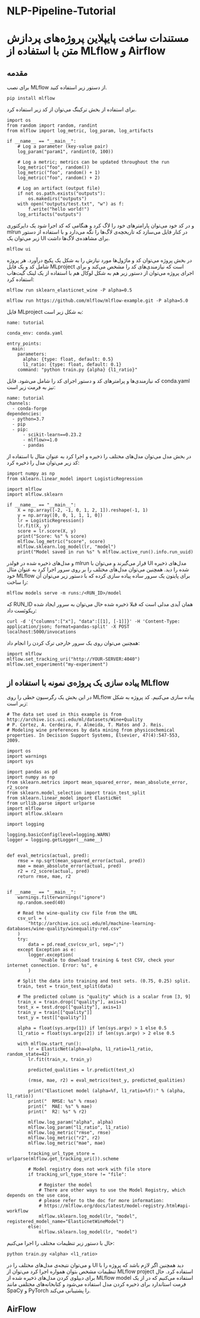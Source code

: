# NLP-Pipeline-Tutorial
# مستندات ساخت پایپلاین پروژه‌های پردازش متن با استفاده از MLflow و Airflow
## مقدمه
برای نصب MLflow از دستور زیر استفاده کنید.
```
pip install mlflow
```
برای استفاده از بخش ترکینگ می‌توان از کد زیر استفاده کرد.
```
import os
from random import random, randint
from mlflow import log_metric, log_param, log_artifacts

if __name__ == "__main__":
    # Log a parameter (key-value pair)
    log_param("param1", randint(0, 100))

    # Log a metric; metrics can be updated throughout the run
    log_metric("foo", random())
    log_metric("foo", random() + 1)
    log_metric("foo", random() + 2)

    # Log an artifact (output file)
    if not os.path.exists("outputs"):
        os.makedirs("outputs")
    with open("outputs/test.txt", "w") as f:
        f.write("hello world!")
    log_artifacts("outputs")
```
و در کد خود می‌توان پارامترهای خود را لاگ کرد و هنگامی که کد اجرا شود یک دایرکتوری mlrun در کنار فایل می‌سازد که تاریخچه‌ی لاگ‌ها را نگه می‌دارد و با استفاده از دستور زیر می‌توان یک UI برای مشاهده‌ی لاگ‌ها داشت.
```
mlflow ui
```

در بخش پروژه می‌توان کد و ماژول‌ها مورد نیازش را به شکل یک پکیچ درآورد.
هر پروژه شامل کد و یک فایل MLproject است که نیازمندی‌های کد را مشخص می‌کند و برای اجرای پروژه می‌توان از دستور زیر هم به شکل لوکال هم با استفاده از یک لینک گیت‌هاب استفاده کرد:
```
mlflow run sklearn_elasticnet_wine -P alpha=0.5

mlflow run https://github.com/mlflow/mlflow-example.git -P alpha=5.0
```
فایل MLproject به شکل زیر است:
```
name: tutorial

conda_env: conda.yaml

entry_points:
  main:
    parameters:
      alpha: {type: float, default: 0.5}
      l1_ratio: {type: float, default: 0.1}
    command: "python train.py {alpha} {l1_ratio}"
```
که نیازمندی‌ها و پرامتر‌های کد و دستور اجرای کد را شامل می‌شود.
فایل conda.yaml نیز به فرمت زیر است:
```
name: tutorial
channels:
  - conda-forge
dependencies:
  - python=3.7
  - pip
  - pip:
      - scikit-learn==0.23.2
      - mlflow>=1.0
      - pandas
```
در بخش مدل می‌توان مدل‌های مختلف را ذخیره و اجرا کرد به عنوان مثال با استفاده از کد زیر می‌توان مدل را ذخیره کرد:
```
import numpy as np
from sklearn.linear_model import LogisticRegression

import mlflow
import mlflow.sklearn

if __name__ == "__main__":
    X = np.array([-2, -1, 0, 1, 2, 1]).reshape(-1, 1)
    y = np.array([0, 0, 1, 1, 1, 0])
    lr = LogisticRegression()
    lr.fit(X, y)
    score = lr.score(X, y)
    print("Score: %s" % score)
    mlflow.log_metric("score", score)
    mlflow.sklearn.log_model(lr, "model")
    print("Model saved in run %s" % mlflow.active_run().info.run_uuid)
```
و مدل‌های ذخیره شده در فولدر mlrun قرار می‌گیرند و می‌توان با UI مدل‌های ذخیره شده را دید.
همچنین می‌توان مدل‌های مختلف را بر روی سرور اجرا کرد به عنوان مثال خود MLflow برای پایتون یک سرور ساده پیاده سازی کرده که با دستور زیر می‌توان آن را ساخت:
```
mlflow models serve -m runs:/<RUN_ID>/model
```
که RUN_ID همان آیدی مدلی است که قبلا ذخیره شده حال می‌توان به سرور ایجاد شده ریکوئست داد:
```
curl -d '{"columns":["x"], "data":[[1], [-1]]}' -H 'Content-Type: application/json; format=pandas-split' -X POST localhost:5000/invocations
```
همچنین می‌توان روی یک سرور خارجی ترک کردن را انجام داد:
```
import mlflow
mlflow.set_tracking_uri("http://YOUR-SERVER:4040")
mlflow.set_experiment("my-experiment")
```
## پیاده سازی یک پروژه‌ی نمونه با استفاده از MLflow
در این بخش یک رگرسیون خطی را روی MLflow پیاده سازی می‌کنیم.
کد پروژه به شکل زیر است:
```
# The data set used in this example is from http://archive.ics.uci.edu/ml/datasets/Wine+Quality
# P. Cortez, A. Cerdeira, F. Almeida, T. Matos and J. Reis.
# Modeling wine preferences by data mining from physicochemical properties. In Decision Support Systems, Elsevier, 47(4):547-553, 2009.

import os
import warnings
import sys

import pandas as pd
import numpy as np
from sklearn.metrics import mean_squared_error, mean_absolute_error, r2_score
from sklearn.model_selection import train_test_split
from sklearn.linear_model import ElasticNet
from urllib.parse import urlparse
import mlflow
import mlflow.sklearn

import logging

logging.basicConfig(level=logging.WARN)
logger = logging.getLogger(__name__)


def eval_metrics(actual, pred):
    rmse = np.sqrt(mean_squared_error(actual, pred))
    mae = mean_absolute_error(actual, pred)
    r2 = r2_score(actual, pred)
    return rmse, mae, r2


if __name__ == "__main__":
    warnings.filterwarnings("ignore")
    np.random.seed(40)

    # Read the wine-quality csv file from the URL
    csv_url = (
        "http://archive.ics.uci.edu/ml/machine-learning-databases/wine-quality/winequality-red.csv"
    )
    try:
        data = pd.read_csv(csv_url, sep=";")
    except Exception as e:
        logger.exception(
            "Unable to download training & test CSV, check your internet connection. Error: %s", e
        )

    # Split the data into training and test sets. (0.75, 0.25) split.
    train, test = train_test_split(data)

    # The predicted column is "quality" which is a scalar from [3, 9]
    train_x = train.drop(["quality"], axis=1)
    test_x = test.drop(["quality"], axis=1)
    train_y = train[["quality"]]
    test_y = test[["quality"]]

    alpha = float(sys.argv[1]) if len(sys.argv) > 1 else 0.5
    l1_ratio = float(sys.argv[2]) if len(sys.argv) > 2 else 0.5

    with mlflow.start_run():
        lr = ElasticNet(alpha=alpha, l1_ratio=l1_ratio, random_state=42)
        lr.fit(train_x, train_y)

        predicted_qualities = lr.predict(test_x)

        (rmse, mae, r2) = eval_metrics(test_y, predicted_qualities)

        print("Elasticnet model (alpha=%f, l1_ratio=%f):" % (alpha, l1_ratio))
        print("  RMSE: %s" % rmse)
        print("  MAE: %s" % mae)
        print("  R2: %s" % r2)

        mlflow.log_param("alpha", alpha)
        mlflow.log_param("l1_ratio", l1_ratio)
        mlflow.log_metric("rmse", rmse)
        mlflow.log_metric("r2", r2)
        mlflow.log_metric("mae", mae)

        tracking_url_type_store = urlparse(mlflow.get_tracking_uri()).scheme

        # Model registry does not work with file store
        if tracking_url_type_store != "file":

            # Register the model
            # There are other ways to use the Model Registry, which depends on the use case,
            # please refer to the doc for more information:
            # https://mlflow.org/docs/latest/model-registry.html#api-workflow
            mlflow.sklearn.log_model(lr, "model", registered_model_name="ElasticnetWineModel")
        else:
            mlflow.sklearn.log_model(lr, "model")
```
حال با دستور زیر تنظیمات مختلف را اجرا می‌کنیم:
```
python train.py <alpha> <l1_ratio>
```
و می‌توان نتیجه‌ی مدل‌های مختلف را در UI دید همچنین اگر لازم باشد که پروژه را با تنظیمات مشخص بتوان همواره اجرا کرد می‌توان از MLflow project استفاده کرد.
حال برای دیپلوی کردن مدل‌های ذخیره شده از MLflow model استفاده می‌کنیم که در از یک فرمت استاندارد برای ذخیره کردن مدل استفاده می‌شود و کتابخانه‌های مختلفی مانند SpaCy و PyTorch را پشتیبانی می‌کند. 
## AirFlow
